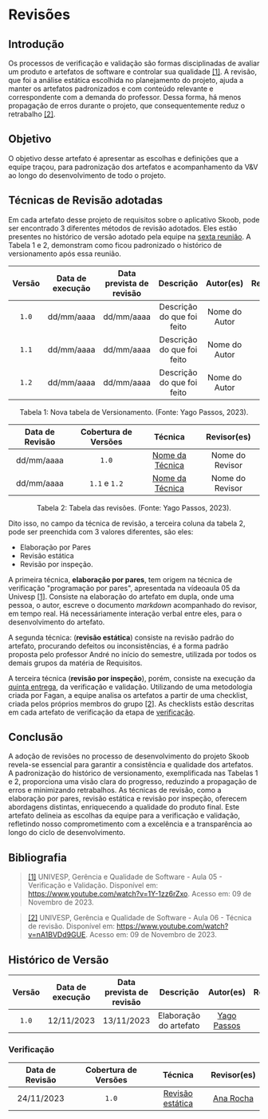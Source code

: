 # Revisões 

## Introdução
Os processos de verificação e validação são formas disciplinadas de avaliar um produto e artefatos de software e controlar sua qualidade <a id="a" href="#aa">[1]</a>. A revisão, que foi a análise estática escolhida no planejamento do projeto, ajuda a manter os artefatos padronizados e com conteúdo relevante e correspondente com a demanda do professor. Dessa forma, há menos propagação de erros durante o projeto, que consequentemente reduz o retrabalho <a id="b" href="#bb">[2]</a>.

## Objetivo
O objetivo desse artefato é apresentar as escolhas e definições que a equipe traçou, para padronização dos artefatos e acompanhamento da V&V ao longo do desenvolvimento de todo o projeto.

## Técnicas de Revisão adotadas
Em cada artefato desse projeto de requisitos sobre o aplicativo Skoob, pode ser encontrado 3 diferentes métodos de revisão adotados. Eles estão presentes no histórico de versão adotado pela equipe na [sexta reunião](../atas/reuniao06.md). A Tabela 1 e 2, demonstram como ficou padronizado o histórico de versionamento após essa reunião.

| Versão | Data de execução | Data prevista de revisão |       Descrição      |         Autor(es)      |       Revisado          |
| :----: | :--------------: | :-------------: | :------------------------: | :----------------: | :-----------: |
| `1.0`  |    dd/mm/aaaa    |   dd/mm/aaaa    |   Descrição do que foi feito    | Nome do Autor | <input type="checkbox" enabled checked /> |
| `1.1`  |    dd/mm/aaaa    |   dd/mm/aaaa    |   Descrição do que foi feito    | Nome do Autor | <input type="checkbox" enabled checked /> |
| `1.2`  |    dd/mm/aaaa    |   dd/mm/aaaa    |   Descrição do que foi feito    | Nome do Autor | <input type="checkbox" enabled checked /> |

<div style="text-align: center">
<p> Tabela 1: Nova tabela de Versionamento. (Fonte: Yago Passos, 2023).</p>
</div>

| Data de Revisão | Cobertura de Versões  |          Técnica         |     Revisor(es)    |
| :------------: | :-------------: | :--------------------------: |  :---------------: |
|   dd/mm/aaaa   |    `1.0`   |    [Nome da Técnica](https://requisitos-de-software.github.io/2023.2-Skoob/verificacao/revisoes/)     |  Nome do Revisor |
|   dd/mm/aaaa   |  `1.1` e `1.2` |    [Nome da Técnica](https://requisitos-de-software.github.io/2023.2-Skoob/verificacao/revisoes/)     |  Nome do Revisor |

<div style="text-align: center">
<p> Tabela 2: Tabela das revisões. (Fonte: Yago Passos, 2023).</p>
</div>

Dito isso, no campo da técnica de revisão, a terceira coluna da tabela 2, pode ser preenchida com 3 valores diferentes, são eles:

- Elaboração por Pares
- Revisão estática
- Revisão por inspeção.

A primeira técnica, **elaboração por pares**, tem origem na técnica de verificação "programação por pares", apresentada na vídeoaula 05 da Univesp <a id="a" href="#aa">[1]</a>. Consiste na elaboração do artefato em dupla, onde uma pessoa, o autor, escreve o documento *markdown* acompanhado do revisor, em tempo real. Há necessáriamente interação verbal entre eles, para o desenvolvimento do artefato.

A segunda técnica: (**revisão estática**) consiste na revisão padrão do artefato, procurando defeitos ou inconsistências, é a forma padrão proposta pelo professor André no início do semestre, utilizada por todos os demais grupos da matéria de Requisitos.

A terceira técnica (**revisão por inspeção**), porém, consiste na execução da [quinta entrega](#verificação), da verificação e validação. Utilizando de uma metodologia criada por Fagan, a equipe analisa os artefatos a partir de uma checklist, criada pelos próprios membros do grupo <a id="b" href="#bb">[2]</a>. As checklists estão descritas em cada artefato de verificação da etapa de [verificação](#verificação).

## Conclusão

A adoção de revisões no processo de desenvolvimento do projeto Skoob revela-se essencial para garantir a consistência e qualidade dos artefatos. A padronização do histórico de versionamento, exemplificada nas Tabelas 1 e 2, proporciona uma visão clara do progresso, reduzindo a propagação de erros e minimizando retrabalhos. As técnicas de revisão, como a elaboração por pares, revisão estática e revisão por inspeção, oferecem abordagens distintas, enriquecendo a qualidade do produto final. Este artefato delineia as escolhas da equipe para a verificação e validação, refletindo nosso comprometimento com a excelência e a transparência ao longo do ciclo de desenvolvimento.

## Bibliografia

> <a id="aa" href="#a">[1]</a> UNIVESP, Gerência e Qualidade de Software - Aula 05 - Verificação e Validação. Disponível em: <https://www.youtube.com/watch?v=1Y-1zz6rZxo>. Acesso em: 09 de Novembro de 2023.

> <a id="bb" href="#b">[2]</a> UNIVESP, Gerência e Qualidade de Software - Aula 06 - Técnica de revisão. Disponível em: <https://www.youtube.com/watch?v=nA1BVDd9GUE>. Acesso em: 09 de Novembro de 2023.

## Histórico de Versão

| Versão | Data de execução | Data prevista de revisão |       Descrição      |         Autor(es)      |       Revisado          |
| :----: | :--------------: | :-------------: | :------------------------: | :----------------: | :-----------: |
| `1.0`  |    12/11/2023    |   13/11/2023    |   Elaboração do artefato    | [Yago Passos](https://github.com/yagompassos) | <input type="checkbox" enabled checked /> |

### Verificação

| Data de Revisão | Cobertura de Versões  |          Técnica         |     Revisor(es)    |
| :------------: | :-------------: | :--------------------------: |  :---------------: |
|   24/11/2023   |    `1.0`   |   [Revisão estática](https://requisitos-de-software.github.io/2023.2-Skoob/verificacao/revisoes/)  |  [Ana Rocha](https://github.com/anaaroch) |
